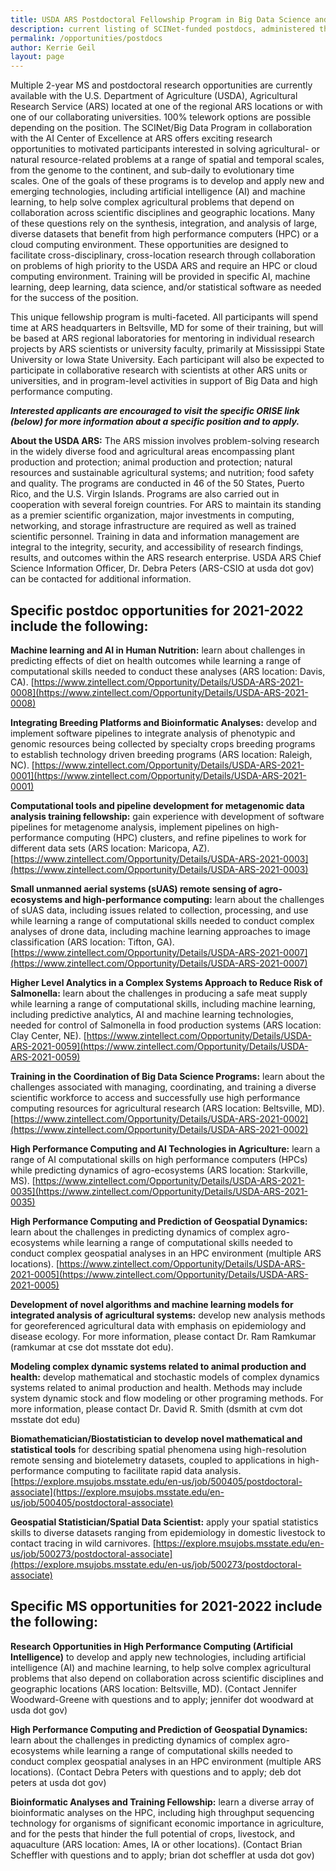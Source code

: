 ```yaml
---
title: USDA ARS Postdoctoral Fellowship Program in Big Data Science and AI Research
description: current listing of SCINet-funded postdocs, administered through ORISE and partner universities
permalink: /opportunities/postdocs
author: Kerrie Geil
layout: page
---
```


Multiple 2-year MS and postdoctoral research opportunities are currently available with the U.S. Department of Agriculture (USDA), Agricultural Research Service (ARS) located at one of the regional ARS locations or with one of our collaborating universities. 100% telework options are possible depending on the position. The SCINet/Big Data Program in collaboration with the AI Center of Excellence at ARS offers exciting research opportunities to motivated participants interested in solving agricultural- or natural resource-related problems at a range of spatial and temporal scales, from the genome to the continent, and sub-daily to evolutionary time scales. One of the goals of these programs is to develop and apply new and emerging technologies, including artificial intelligence (AI) and machine learning, to help solve complex agricultural problems that depend on collaboration across scientific disciplines and geographic locations. Many of these questions rely on the synthesis, integration, and analysis of large, diverse datasets that benefit from high performance computers (HPC) or a cloud computing environment. These opportunities are designed to facilitate cross-disciplinary, cross-location research through collaboration on problems of high priority to the USDA ARS and require an HPC or cloud computing environment. Training will be provided in specific AI, machine learning, deep learning, data science, and/or statistical software as needed for the success of the position.

This unique fellowship program is multi-faceted. All participants will spend time at ARS headquarters in Beltsville, MD for some of their training, but will be based at ARS regional laboratories for mentoring in individual research projects by ARS scientists or university faculty, primarily at Mississippi State University or Iowa State University. Each participant will also be expected to participate in collaborative research with scientists at other ARS units or universities, and in program-level activities in support of Big Data and high performance computing. 

_**Interested applicants are encouraged to visit the specific ORISE link (below) for more information about a specific position and to apply.**_ 

**About the USDA ARS:** The ARS mission involves problem-solving research in the widely diverse food and agricultural areas encompassing plant production and protection; animal production and protection; natural resources and sustainable agricultural systems; and nutrition; food safety and quality. The programs are conducted in 46 of the 50 States, Puerto Rico, and the U.S. Virgin Islands. Programs are also carried out in cooperation with several foreign countries. For ARS to maintain its standing as a premier scientific organization, major investments in computing, networking, and storage infrastructure are required as well as trained scientific personnel. Training in data and information management are integral to the integrity, security, and accessibility of research findings, results, and outcomes within the ARS research enterprise. USDA ARS Chief Science Information Officer, Dr. Debra Peters (ARS-CSIO at usda dot gov) can be contacted for additional information.


## Specific postdoc opportunities for 2021-2022 include the following:

**Machine learning and AI in Human Nutrition:** learn about challenges in predicting effects of diet on health outcomes while learning a range of computational skills needed to conduct these analyses (ARS location: Davis, CA). [https://www.zintellect.com/Opportunity/Details/USDA-ARS-2021-0008](https://www.zintellect.com/Opportunity/Details/USDA-ARS-2021-0008)

**Integrating Breeding Platforms and Bioinformatic Analyses:** develop and implement software pipelines to integrate analysis of phenotypic and genomic resources being collected by specialty crops breeding programs to establish technology driven breeding programs (ARS location: Raleigh, NC). [https://www.zintellect.com/Opportunity/Details/USDA-ARS-2021-0001](https://www.zintellect.com/Opportunity/Details/USDA-ARS-2021-0001)

**Computational tools and pipeline development for metagenomic data analysis training fellowship:** gain experience with development of software pipelines for metagenome analysis, implement pipelines on high-performance computing (HPC) clusters, and refine pipelines to work for different data sets (ARS location: Maricopa, AZ). [https://www.zintellect.com/Opportunity/Details/USDA-ARS-2021-0003](https://www.zintellect.com/Opportunity/Details/USDA-ARS-2021-0003)

**Small unmanned aerial systems (sUAS) remote sensing of agro-ecosystems and high-performance computing:** learn about the challenges of sUAS data, including issues related to collection, processing, and use while learning a range of computational skills needed to conduct complex analyses of drone data, including machine learning approaches to image classification (ARS location: Tifton, GA). [https://www.zintellect.com/Opportunity/Details/USDA-ARS-2021-0007](https://www.zintellect.com/Opportunity/Details/USDA-ARS-2021-0007)

**Higher Level Analytics in a Complex Systems Approach to Reduce Risk of Salmonella:** learn about the challenges in producing a safe meat supply while learning a range of computational skills, including machine learning, including predictive analytics, AI and machine learning technologies, needed for control of Salmonella in food production systems (ARS location: Clay Center, NE). [https://www.zintellect.com/Opportunity/Details/USDA-ARS-2021-0059](https://www.zintellect.com/Opportunity/Details/USDA-ARS-2021-0059) 

**Training in the Coordination of Big Data Science Programs:** learn about the challenges associated with managing, coordinating, and training a diverse scientific workforce to access and successfully use high performance computing resources for agricultural research (ARS location: Beltsville, MD). [https://www.zintellect.com/Opportunity/Details/USDA-ARS-2021-0002](https://www.zintellect.com/Opportunity/Details/USDA-ARS-2021-0002) 

**High Performance Computing and AI Technologies in Agriculture:** learn a range of AI computational skills on high performance computers (HPCs) while predicting dynamics of agro-ecosystems (ARS location: Starkville, MS). [https://www.zintellect.com/Opportunity/Details/USDA-ARS-2021-0035](https://www.zintellect.com/Opportunity/Details/USDA-ARS-2021-0035)

**High Performance Computing and Prediction of Geospatial Dynamics:** learn about the challenges in predicting dynamics of complex agro-ecosystems while learning a range of computational skills needed to conduct complex geospatial analyses in an HPC environment (multiple ARS locations). [https://www.zintellect.com/Opportunity/Details/USDA-ARS-2021-0005](https://www.zintellect.com/Opportunity/Details/USDA-ARS-2021-0005)

**Development of novel algorithms and machine learning models for integrated analysis of agricultural systems:** develop new analysis methods for georeferenced agricultural data with emphasis on epidemiology and disease ecology.  For more information, please contact Dr. Ram Ramkumar (ramkumar at cse dot msstate dot edu).

**Modeling complex dynamic systems related to animal production and health:**  develop mathematical and stochastic models of complex dynamics systems related to animal production and health. Methods may include system dynamic stock and flow modeling or other programing methods.  For more information, please contact Dr. David R. Smith (dsmith at cvm dot msstate dot edu)

**Biomathematician/Biostatistician to develop novel mathematical and statistical tools** for describing spatial phenomena using high-resolution remote sensing and biotelemetry datasets, coupled to applications in high-performance computing to facilitate rapid data analysis. [https://explore.msujobs.msstate.edu/en-us/job/500405/postdoctoral-associate](https://explore.msujobs.msstate.edu/en-us/job/500405/postdoctoral-associate) 

**Geospatial Statistician/Spatial Data Scientist:** apply your spatial statistics skills to diverse datasets ranging from epidemiology in domestic livestock to contact tracing in wild carnivores.  [https://explore.msujobs.msstate.edu/en-us/job/500273/postdoctoral-associate](https://explore.msujobs.msstate.edu/en-us/job/500273/postdoctoral-associate) 


## Specific MS opportunities for 2021-2022 include the following:

**Research Opportunities in High Performance Computing (Artificial Intelligence)** to develop and apply new technologies, including artificial intelligence (AI) and machine learning, to help solve complex agricultural problems that also depend on collaboration across scientific disciplines and geographic locations (ARS location: Beltsville, MD). (Contact Jennifer Woodward-Greene with questions and to apply; jennifer dot woodward at usda dot gov)

**High Performance Computing and Prediction of Geospatial Dynamics:** learn about the challenges in predicting dynamics of complex agro-ecosystems while learning a range of computational skills needed to conduct complex geospatial analyses in an HPC environment (multiple ARS locations). (Contact Debra Peters with questions and to apply; deb dot peters at usda dot gov)

**Bioinformatic Analyses and Training Fellowship:** learn a diverse array of bioinformatic analyses on the HPC, including high throughput sequencing technology for organisms of significant economic importance in agriculture, and for the pests that hinder the full potential of crops, livestock, and aquaculture (ARS location: Ames, IA or other locations). (Contact Brian Scheffler with questions and to apply; brian dot scheffler at usda dot gov)
